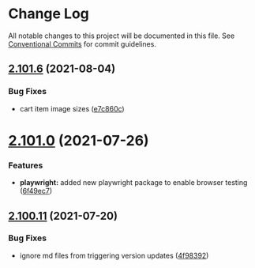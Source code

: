 # Change Log

All notable changes to this project will be documented in this file.
See [Conventional Commits](https://conventionalcommits.org) for commit guidelines.

## [2.101.6](https://github.com/ho-nl/m2-pwa/compare/@reachdigital/magento-cart-items@2.101.5...@reachdigital/magento-cart-items@2.101.6) (2021-08-04)


### Bug Fixes

* cart item image sizes ([e7c860c](https://github.com/ho-nl/m2-pwa/commit/e7c860c785e172b9275e1a00c8b51509d6b297a8))





# [2.101.0](https://github.com/ho-nl/m2-pwa/compare/@reachdigital/magento-cart-items@2.100.19...@reachdigital/magento-cart-items@2.101.0) (2021-07-26)


### Features

* **playwright:** added new playwright package to enable browser testing ([6f49ec7](https://github.com/ho-nl/m2-pwa/commit/6f49ec7595563775b96ebf21c27e39da1282e8d9))





## [2.100.11](https://github.com/ho-nl/m2-pwa/compare/@reachdigital/magento-cart-items@2.100.10...@reachdigital/magento-cart-items@2.100.11) (2021-07-20)


### Bug Fixes

* ignore md files from triggering version updates ([4f98392](https://github.com/ho-nl/m2-pwa/commit/4f9839250b3a32d3070da5290e5efcc5e2243fba))
